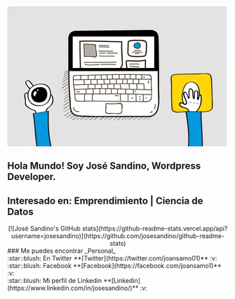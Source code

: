 
![](https://github.com/josesandino/josesandino/blob/master/webdevelopment.gif)

## Hola Mundo! Soy José Sandino, Wordpress Developer.
## Interesado en: Emprendimiento | Ciencia de Datos
<div align="center">
[![José Sandino's GitHub stats](https://github-readme-stats.vercel.app/api?username=josesandino)](https://github.com/josesandino/github-readme-stats)
</div>
  ### Me puedes encontrar
_Personal_ <br>
:star::blush: En Twitter **[Twitter](https://twitter.com/joansamo01)** :v:<br>
:star::blush: Facebook **[Facebook](https://facebook.com/joansamo1)** :v:<br>
:star::blush: Mi perfil de Linkedin **[Linkedin](https://www.linkedin.com/in/josesandino/)** :v:





